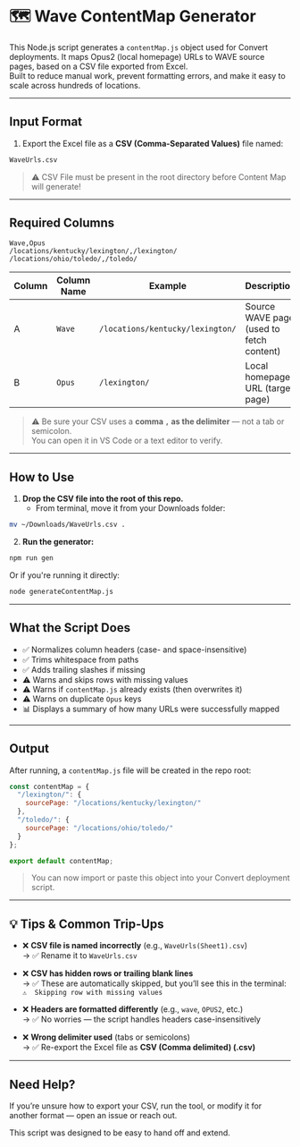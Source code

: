 # 🗺️ Wave ContentMap Generator

This Node.js script generates a `contentMap.js` object used for Convert deployments. It maps Opus2 (local homepage) URLs to WAVE source pages, based on a CSV file exported from Excel.  
Built to reduce manual work, prevent formatting errors, and make it easy to scale across hundreds of locations.

---

## Input Format

1. Export the Excel file as a **CSV (Comma-Separated Values)** file named:

```bash
WaveUrls.csv
```

> ⚠️ CSV File must be present in the root directory before Content Map will generate!

---

## Required Columns

```csv
Wave,Opus
/locations/kentucky/lexington/,/lexington/
/locations/ohio/toledo/,/toledo/
```

| Column | Column Name | Example                          | Description                              |
|--------|-------------|----------------------------------|------------------------------------------|
| A      | `Wave`      | `/locations/kentucky/lexington/` | Source WAVE page (used to fetch content) |
| B      | `Opus`     | `/lexington/`                     | Local homepage URL (target page)         |

> ⚠️ Be sure your CSV uses a **comma `,` as the delimiter** — not a tab or semicolon.  
> You can open it in VS Code or a text editor to verify.

---

## How to Use

1. **Drop the CSV file into the root of this repo.**
   - From terminal, move it from your Downloads folder:

```bash
mv ~/Downloads/WaveUrls.csv .
```

2. **Run the generator:**

```bash
npm run gen
```

Or if you're running it directly:

```bash
node generateContentMap.js
```

---

## What the Script Does

- ✅ Normalizes column headers (case- and space-insensitive)
- ✅ Trims whitespace from paths
- ✅ Adds trailing slashes if missing
- ⚠️ Warns and skips rows with missing values
- ⚠️ Warns if `contentMap.js` already exists (then overwrites it)
- ⚠️ Warns on duplicate `Opus` keys
- 📊 Displays a summary of how many URLs were successfully mapped

---

## Output

After running, a `contentMap.js` file will be created in the repo root:

```js
const contentMap = {
  "/lexington/": {
    sourcePage: "/locations/kentucky/lexington/"
  },
  "/toledo/": {
    sourcePage: "/locations/ohio/toledo/"
  }
};

export default contentMap;
```

>You can now import or paste this object into your Convert deployment script.

---

## 💡 Tips & Common Trip-Ups

- ❌ **CSV file is named incorrectly** (e.g., `WaveUrls(Sheet1).csv`)  
  → ✅ Rename it to `WaveUrls.csv`

- ❌ **CSV has hidden rows or trailing blank lines**  
  → ✅ These are automatically skipped, but you’ll see this in the terminal:  
  `⚠️  Skipping row with missing values`

- ❌ **Headers are formatted differently** (e.g., `wave`, `OPUS2`, etc.)  
  → ✅ No worries — the script handles headers case-insensitively

- ❌ **Wrong delimiter used** (tabs or semicolons)  
  → ✅ Re-export the Excel file as **CSV (Comma delimited) (.csv)**

---

## Need Help?

If you’re unsure how to export your CSV, run the tool, or modify it for another format — open an issue or reach out.

This script was designed to be easy to hand off and extend.
